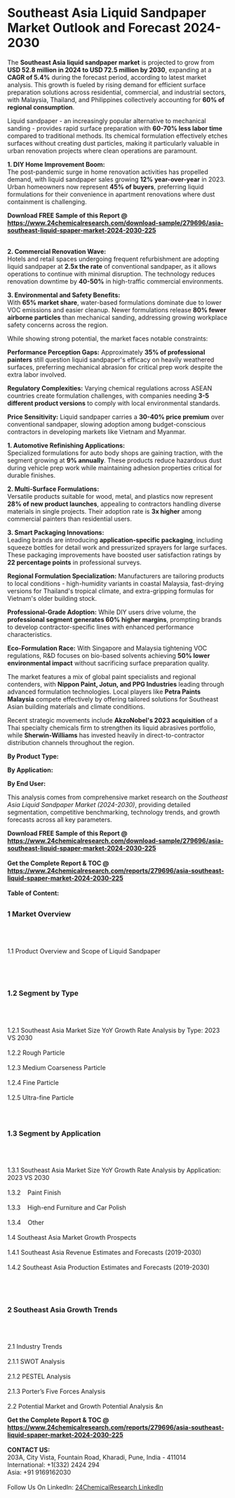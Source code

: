 <h1>Southeast Asia Liquid Sandpaper Market Outlook and Forecast 2024-2030</h1><p>The <strong>Southeast Asia liquid sandpaper market</strong> is projected to grow from <strong>USD 52.8 million in 2024 to USD 72.5 million by 2030</strong>, expanding at a <strong>CAGR of 5.4%</strong> during the forecast period, according to latest market analysis. This growth is fueled by rising demand for efficient surface preparation solutions across residential, commercial, and industrial sectors, with Malaysia, Thailand, and Philippines collectively accounting for <strong>60% of regional consumption</strong>.</p><p>Liquid sandpaper - an increasingly popular alternative to mechanical sanding - provides rapid surface preparation with <strong>60-70% less labor time</strong> compared to traditional methods. Its chemical formulation effectively etches surfaces without creating dust particles, making it particularly valuable in urban renovation projects where clean operations are paramount.</p><p><strong>1. DIY Home Improvement Boom:</strong><br>
The post-pandemic surge in home renovation activities has propelled demand, with liquid sandpaper sales growing <strong>12% year-over-year</strong> in 2023. Urban homeowners now represent <strong>45% of buyers</strong>, preferring liquid formulations for their convenience in apartment renovations where dust containment is challenging.</p><div><b>Download FREE Sample of this Report @ 
            <a href="https://www.24chemicalresearch.com/download-sample/279696/asia-southeast-liquid-spaper-market-2024-2030-225">
            https://www.24chemicalresearch.com/download-sample/279696/asia-southeast-liquid-spaper-market-2024-2030-225</a></b></div><br><p><strong>2. Commercial Renovation Wave:</strong><br>
Hotels and retail spaces undergoing frequent refurbishment are adopting liquid sandpaper at <strong>2.5x the rate</strong> of conventional sandpaper, as it allows operations to continue with minimal disruption. The technology reduces renovation downtime by <strong>40-50%</strong> in high-traffic commercial environments.</p><p><strong>3. Environmental and Safety Benefits:</strong><br>
With <strong>65% market share</strong>, water-based formulations dominate due to lower VOC emissions and easier cleanup. Newer formulations release <strong>80% fewer airborne particles</strong> than mechanical sanding, addressing growing workplace safety concerns across the region.</p><p>While showing strong potential, the market faces notable constraints:</p><p><strong>Performance Perception Gaps:</strong> Approximately <strong>35% of professional painters</strong> still question liquid sandpaper's efficacy on heavily weathered surfaces, preferring mechanical abrasion for critical prep work despite the extra labor involved.</p><p><strong>Regulatory Complexities:</strong> Varying chemical regulations across ASEAN countries create formulation challenges, with companies needing <strong>3-5 different product versions</strong> to comply with local environmental standards.</p><p><strong>Price Sensitivity:</strong> Liquid sandpaper carries a <strong>30-40% price premium</strong> over conventional sandpaper, slowing adoption among budget-conscious contractors in developing markets like Vietnam and Myanmar.</p><p><strong>1. Automotive Refinishing Applications:</strong><br>
Specialized formulations for auto body shops are gaining traction, with the segment growing at <strong>9% annually</strong>. These products reduce hazardous dust during vehicle prep work while maintaining adhesion properties critical for durable finishes.</p><p><strong>2. Multi-Surface Formulations:</strong><br>
Versatile products suitable for wood, metal, and plastics now represent <strong>28% of new product launches</strong>, appealing to contractors handling diverse materials in single projects. Their adoption rate is <strong>3x higher</strong> among commercial painters than residential users.</p><p><strong>3. Smart Packaging Innovations:</strong><br>
Leading brands are introducing <strong>application-specific packaging</strong>, including squeeze bottles for detail work and pressurized sprayers for large surfaces. These packaging improvements have boosted user satisfaction ratings by <strong>22 percentage points</strong> in professional surveys.</p><p><strong>Regional Formulation Specialization:</strong> Manufacturers are tailoring products to local conditions - high-humidity variants in coastal Malaysia, fast-drying versions for Thailand's tropical climate, and extra-gripping formulas for Vietnam's older building stock.</p><p><strong>Professional-Grade Adoption:</strong> While DIY users drive volume, the <strong>professional segment generates 60% higher margins</strong>, prompting brands to develop contractor-specific lines with enhanced performance characteristics.</p><p><strong>Eco-Formulation Race:</strong> With Singapore and Malaysia tightening VOC regulations, R&amp;D focuses on bio-based solvents achieving <strong>50% lower environmental impact</strong> without sacrificing surface preparation quality.</p><p>The market features a mix of global paint specialists and regional contenders, with <strong>Nippon Paint, Jotun, and PPG Industries</strong> leading through advanced formulation technologies. Local players like <strong>Petra Paints Malaysia</strong> compete effectively by offering tailored solutions for Southeast Asian building materials and climate conditions.</p><p>Recent strategic movements include <strong>AkzoNobel's 2023 acquisition</strong> of a Thai specialty chemicals firm to strengthen its liquid abrasives portfolio, while <strong>Sherwin-Williams</strong> has invested heavily in direct-to-contractor distribution channels throughout the region.</p><p><strong>By Product Type:</strong></p><p><strong>By Application:</strong></p><p><strong>By End User:</strong></p><p>This analysis comes from comprehensive market research on the <em>Southeast Asia Liquid Sandpaper Market (2024-2030)</em>, providing detailed segmentation, competitive benchmarking, technology trends, and growth forecasts across all key parameters.</p><div><b>Download FREE Sample of this Report @ 
            <a href="https://www.24chemicalresearch.com/download-sample/279696/asia-southeast-liquid-spaper-market-2024-2030-225">
            https://www.24chemicalresearch.com/download-sample/279696/asia-southeast-liquid-spaper-market-2024-2030-225</a></b></div><br><div><b>Get the Complete Report & TOC @ 
            <a href="https://www.24chemicalresearch.com/reports/279696/asia-southeast-liquid-spaper-market-2024-2030-225">
            https://www.24chemicalresearch.com/reports/279696/asia-southeast-liquid-spaper-market-2024-2030-225</a></b></div><br>
            <b>Table of Content:</b><p><h2><span style="font-size:16px"><strong>1 Market Overview&nbsp;&nbsp; &nbsp;</strong></span></h2><br />
<br />
<p>1.1 Product Overview and Scope of Liquid Sandpaper&nbsp;</p><br />
<br />
<h2><strong><span style="font-size:16px">1.2 Segment by Type&nbsp;&nbsp; &nbsp;</span></strong></h2><br />
<br />
<p>1.2.1 Southeast Asia Market Size YoY Growth Rate Analysis by Type: 2023 VS 2030&nbsp;&nbsp; &nbsp;<br /><br />
1.2.2 Rough Particle&nbsp;&nbsp; &nbsp;<br /><br />
1.2.3 Medium Coarseness Particle<br /><br />
1.2.4 Fine Particle<br /><br />
1.2.5 Ultra-fine Particle<br /><br />
<br />
<h2><span style="font-size:16px"><strong>1.3 Segment by Application&nbsp;&nbsp;</strong></span></h2><br />
<br />
<p>1.3.1 Southeast Asia Market Size YoY Growth Rate Analysis by Application: 2023 VS 2030&nbsp;&nbsp; &nbsp;<br /><br />
1.3.2&nbsp;&nbsp; &nbsp;Paint Finish<br /><br />
1.3.3&nbsp;&nbsp; &nbsp;High-end Furniture and Car Polish<br /><br />
1.3.4&nbsp;&nbsp; &nbsp;Other<br /><br />
1.4 Southeast Asia Market Growth Prospects&nbsp;&nbsp; &nbsp;<br /><br />
1.4.1 Southeast Asia Revenue Estimates and Forecasts (2019-2030)&nbsp;&nbsp; &nbsp;<br /><br />
1.4.2 Southeast Asia Production Estimates and Forecasts (2019-2030)&nbsp;&nbsp;</p><br />
<br />
<h2><span style="font-size:16px"><strong>2 Southeast Asia Growth Trends&nbsp;&nbsp; &nbsp;</strong></span></h2><br />
<br />
<p>2.1 Industry Trends&nbsp;&nbsp; &nbsp;<br /><br />
2.1.1 SWOT Analysis&nbsp;&nbsp; &nbsp;<br /><br />
2.1.2 PESTEL Analysis&nbsp;&nbsp; &nbsp;<br /><br />
2.1.3 Porter&rsquo;s Five Forces Analysis&nbsp;&nbsp; &nbsp;<br /><br />
2.2 Potential Market and Growth Potential Analysis&nbsp;&n</p><div><b>Get the Complete Report & TOC @ 
            <a href="https://www.24chemicalresearch.com/reports/279696/asia-southeast-liquid-spaper-market-2024-2030-225">
            https://www.24chemicalresearch.com/reports/279696/asia-southeast-liquid-spaper-market-2024-2030-225</a></b></div><br><b>CONTACT US:</b><br>
            203A, City Vista, Fountain Road, Kharadi, Pune, India - 411014<br>
            International: +1(332) 2424 294<br>
            Asia: +91 9169162030 <br><br>
            Follow Us On LinkedIn: <a href="https://www.linkedin.com/company/24chemicalresearch/">24ChemicalResearch LinkedIn</a>